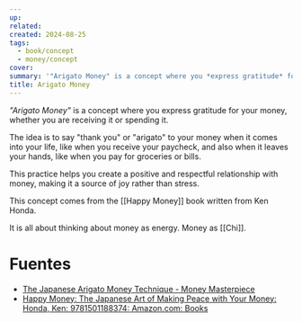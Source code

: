 ```yaml
---
up:
related:
created: 2024-08-25
tags:
  - book/concept
  - money/concept
cover:
summary: '"Arigato Money" is a concept where you *express gratitude* for your money, whether you are receiving it or spending it.'
title: Arigato Money
---
```

*"Arigato Money"* is a concept where you 
express gratitude for your money, 
whether you are receiving it or spending it. 

The idea is to say "thank you" or "arigato" 
to your money when it comes into your life, 
like when you receive your paycheck, 
and also when it leaves your hands, 
like when you pay for groceries or bills. 

This practice helps you create a positive 
and respectful relationship with money, 
making it a source of joy rather than stress.

This concept comes from the [[Happy Money]] 
book written from Ken Honda. 

It is all about thinking about money as energy. 
Money as [[Chi]]. 

# Fuentes

- [The Japanese Arigato Money Technique - Money Masterpiece](https://moneymasterpiece.com/arigato-money-technique/) 
- [Happy Money: The Japanese Art of Making Peace with Your Money: Honda, Ken: 9781501188374: Amazon.com: Books](https://www.amazon.com/Happy-Money-Japanese-Making-Peace/dp/1501188372) 